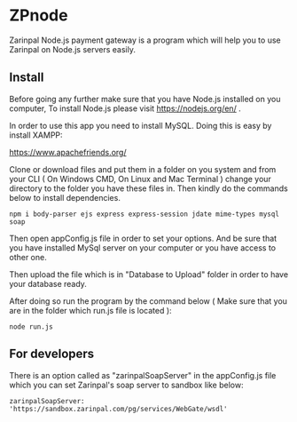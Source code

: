 # ZPnode
Zarinpal Node.js payment gateway is a program which will help you to use Zarinpal on Node.js servers easily.

## Install
Before going any further make sure that you have Node.js installed on you computer, To install Node.js please visit https://nodejs.org/en/ .

In order to use this app you need to install MySQL. Doing this is easy by install XAMPP:

https://www.apachefriends.org/

Clone or download files and put them in a folder on you system and from your CLI ( On Windows CMD, On Linux and Mac Terminal ) change your directory to the folder you have these files in. Then kindly do the commands below to install dependencies.
```
npm i body-parser ejs express express-session jdate mime-types mysql soap
```
Then open appConfig.js file in order to set your options. And be sure that you have installed MySql server on your computer or you have access to other one.

Then upload the file which is in "Database to Upload" folder in order to have your database ready.

After doing so run the program by the command below ( Make sure that you are in the folder which run.js file is located ):
```
node run.js
```
## For developers
There is an option called as "zarinpalSoapServer" in the appConfig.js file which you can set Zarinpal's soap server to sandbox like below:
```
zarinpalSoapServer: 'https://sandbox.zarinpal.com/pg/services/WebGate/wsdl'
```

